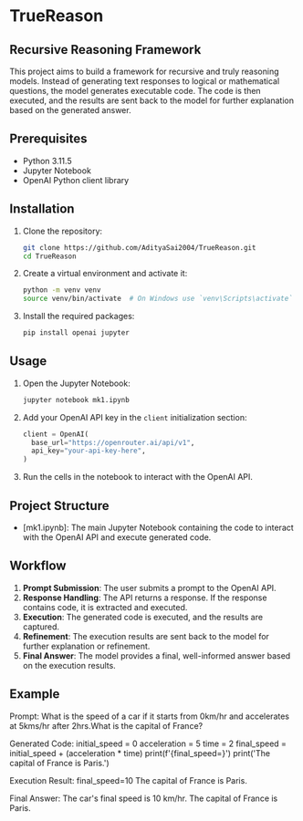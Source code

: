 # TrueReason
## Recursive Reasoning Framework

This project aims to build a framework for recursive and truly reasoning models. Instead of generating text responses to logical or mathematical questions, the model generates executable code. The code is then executed, and the results are sent back to the model for further explanation based on the generated answer.

## Prerequisites

- Python 3.11.5
- Jupyter Notebook
- OpenAI Python client library

## Installation

1. Clone the repository:

   ```sh
   git clone https://github.com/AdityaSai2004/TrueReason.git
   cd TrueReason
   ```

2. Create a virtual environment and activate it:

   ```sh
   python -m venv venv
   source venv/bin/activate  # On Windows use `venv\Scripts\activate`
   ```

3. Install the required packages:
   ```sh
   pip install openai jupyter
   ```

## Usage

1. Open the Jupyter Notebook:

   ```sh
   jupyter notebook mk1.ipynb
   ```

2. Add your OpenAI API key in the `client` initialization section:

   ```python
   client = OpenAI(
     base_url="https://openrouter.ai/api/v1",
     api_key="your-api-key-here",
   )
   ```

3. Run the cells in the notebook to interact with the OpenAI API.

## Project Structure

- [mk1.ipynb]: The main Jupyter Notebook containing the code to interact with the OpenAI API and execute generated code.

## Workflow

1. **Prompt Submission**: The user submits a prompt to the OpenAI API.
2. **Response Handling**: The API returns a response. If the response contains code, it is extracted and executed.
3. **Execution**: The generated code is executed, and the results are captured.
4. **Refinement**: The execution results are sent back to the model for further explanation or refinement.
5. **Final Answer**: The model provides a final, well-informed answer based on the execution results.

## Example

Prompt:
What is the speed of a car if it starts from 0km/hr and accelerates at 5kms/hr after 2hrs.What is the capital of France?

Generated Code:
initial_speed = 0
acceleration = 5
time = 2
final_speed = initial_speed + (acceleration \* time)
print(f'{final_speed=}')
print('The capital of France is Paris.')

Execution Result:
final_speed=10
The capital of France is Paris.

Final Answer:
The car's final speed is 10 km/hr. The capital of France is Paris.
